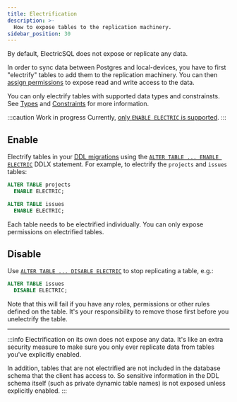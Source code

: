 ```yaml
---
title: Electrification
description: >-
  How to expose tables to the replication machinery.
sidebar_position: 30
---
```


By default, ElectricSQL does not expose or replicate any data.

In order to sync data between Postgres and local-devices, you have to first "electrify" tables to add them to the replication machinery. You can then [assign permissions](./permissions.md) to expose read and write access to the data.

You can only electrify tables with supported data types and constrainsts. See [Types](./types.md) and [Constraints](./constraints.md) for more information.

:::caution Work in progress
Currently, [only `ENABLE ELECTRIC` is supported](../../reference/roadmap.md#ddlx-rules).
:::

## Enable

Electrify tables in your [DDL migrations](./migrations.md) using the [`ALTER TABLE ... ENABLE ELECTRIC`](../../api/ddlx#enable) DDLX statement. For example, to electrify the `projects` and `issues` tables:

```sql
ALTER TABLE projects
  ENABLE ELECTRIC;

ALTER TABLE issues
  ENABLE ELECTRIC;
```

Each table needs to be electrified individually. You can only expose permissions on electrified tables.

## Disable

Use [`ALTER TABLE ... DISABLE ELECTRIC`](../../api/ddlx#disable) to stop replicating a table, e.g.:

```sql
ALTER TABLE issues
  DISABLE ELECTRIC;
```

Note that this will fail if you have any roles, permissions or other rules defined on the table. It's your responsibility to remove those first before you unelectrify the table.

<div className="pb-3">
  <hr className="doc-divider" />
</div>

:::info
Electrification on its own does not expose any data. It's like an extra security measure to make sure you only ever replicate data from tables you've explicitly enabled.

In addition, tables that are not electrified are not included in the database schema that the client has access to. So sensitive information in the DDL schema itself (such as private dynamic table names) is not exposed unless explicitly enabled.
:::
